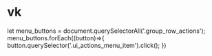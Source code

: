 # vk
let menu_buttons = document.querySelectorAll('.group_row_actions');
menu_buttons.forEach((button)=>{
    button.querySelector('.ui_actions_menu_item').click();
})
